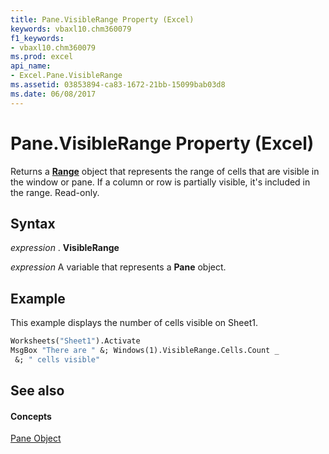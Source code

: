 ```yaml
---
title: Pane.VisibleRange Property (Excel)
keywords: vbaxl10.chm360079
f1_keywords:
- vbaxl10.chm360079
ms.prod: excel
api_name:
- Excel.Pane.VisibleRange
ms.assetid: 03853894-ca83-1672-21bb-15099bab03d8
ms.date: 06/08/2017
---
```



# Pane.VisibleRange Property (Excel)

Returns a  **[Range](Excel.Range(objec).md)** object that represents the range of cells that are visible in the window or pane. If a column or row is partially visible, it's included in the range. Read-only.


## Syntax

 _expression_ . **VisibleRange**

 _expression_ A variable that represents a **Pane** object.


## Example

This example displays the number of cells visible on Sheet1.


```vb
Worksheets("Sheet1").Activate 
MsgBox "There are " &; Windows(1).VisibleRange.Cells.Count _ 
 &; " cells visible"
```


## See also


#### Concepts


[Pane Object](Excel.Pane.md)

